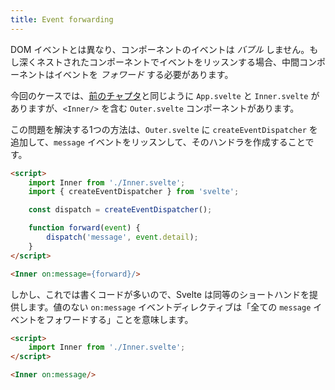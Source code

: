 ```yaml
---
title: Event forwarding
---
```


DOM イベントとは異なり、コンポーネントのイベントは *バブル* しません。もし深くネストされたコンポーネントでイベントをリッスンする場合、中間コンポーネントはイベントを *フォワード* する必要があります。

今回のケースでは、[前のチャプタ](/tutorial/component-events)と同じように `App.svelte` と `Inner.svelte` がありますが、`<Inner/>` を含む `Outer.svelte` コンポーネントがあります。

この問題を解決する1つの方法は、`Outer.svelte` に `createEventDispatcher` を追加して、`message` イベントをリッスンして、そのハンドラを作成することです。

```html
<script>
	import Inner from './Inner.svelte';
	import { createEventDispatcher } from 'svelte';

	const dispatch = createEventDispatcher();

	function forward(event) {
		dispatch('message', event.detail);
	}
</script>

<Inner on:message={forward}/>
```

しかし、これでは書くコードが多いので、Svelte は同等のショートハンドを提供します。値のない `on:message` イベントディレクティブは「全ての `message` イベントをフォワードする」ことを意味します。

```html
<script>
	import Inner from './Inner.svelte';
</script>

<Inner on:message/>
```

